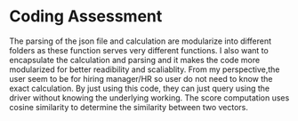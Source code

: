 # Coding Assessment
The parsing of the json file and calculation are modularize into different folders as these 
function serves very different functions. I also want to encapsulate the calculation and parsing and it makes the code more modularized for better readibility and scaliablity. From my perspective,the user seem to be for hiring manager/HR so user do not need to know the exact calculation. By just using this code, they can just query using the driver without knowing the underlying working. The score computation uses cosine similarity to determine the similarity between two vectors. 
